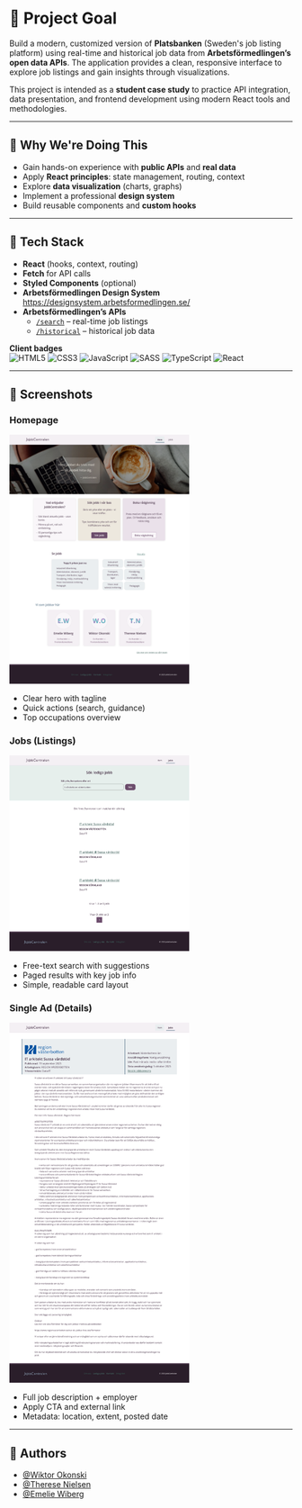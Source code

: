 # 🎯 Project Goal

Build a modern, customized version of **Platsbanken** (Sweden's job listing platform) using real-time and historical job data from **Arbetsförmedlingen’s open data APIs**. The application provides a clean, responsive interface to explore job listings and gain insights through visualizations.

This project is intended as a **student case study** to practice API integration, data presentation, and frontend development using modern React tools and methodologies.

---

## 🧠 Why We're Doing This

- Gain hands-on experience with **public APIs** and **real data**  
- Apply **React principles**: state management, routing, context  
- Explore **data visualization** (charts, graphs)  
- Implement a professional **design system**  
- Build reusable components and **custom hooks**

---

## 🧰 Tech Stack

- **React** (hooks, context, routing)  
- **Fetch** for API calls  
- **Styled Components** (optional)  
- **Arbetsförmedlingen Design System**  
  https://designsystem.arbetsformedlingen.se/  
- **Arbetsförmedlingen’s APIs**  
  - [`/search`](https://jobsearch.api.jobtechdev.se/) – real-time job listings  
  - [`/historical`](https://historical.api.jobtechdev.se/) – historical job data

**Client badges**  
![HTML5](https://img.shields.io/badge/html5-%23E34F26.svg?style=for-the-badge&logo=html5&logoColor=white)
![CSS3](https://img.shields.io/badge/css3-%231572B6.svg?style=for-the-badge&logo=css3&logoColor=white)
![JavaScript](https://img.shields.io/badge/javascript-%23323330.svg?style=for-the-badge&logo=javascript&logoColor=%23F7DF1E)
![SASS](https://img.shields.io/badge/SASS-hotpink.svg?style=for-the-badge&logo=SASS&logoColor=white)
![TypeScript](https://img.shields.io/badge/typescript-%23007ACC.svg?style=for-the-badge&logo=typescript&logoColor=white)
![React](https://img.shields.io/badge/react-%2320232a.svg?style=for-the-badge&logo=react&logoColor=%2361DAFB)

---

## 📸 Screenshots

### Homepage
<a href="./public/landing-page.png">
  <img src="./public/landing-page.png" alt="Homepage" width="320">
</a>

- Clear hero with tagline  
- Quick actions (search, guidance)  
- Top occupations overview

### Jobs (Listings)
<a href="./public/jobs-page.png">
  <img src="./public/jobs-page.png" alt="Jobs list" width="320">
</a>

- Free-text search with suggestions  
- Paged results with key job info  
- Simple, readable card layout

### Single Ad (Details)
<a href="./public/job-details.page.png">
  <img src="./public/job-details.page.png" alt="Single ad" width="320">
</a>

- Full job description + employer  
- Apply CTA and external link  
- Metadata: location, extent, posted date

---

## 👤 Authors

- [@Wiktor Okonski](https://github.com/PotoVic)  
- [@Therese Nielsen](https://github.com/thnielseen)  
- [@Emelie Wiberg](https://github.com/Erm0es)

